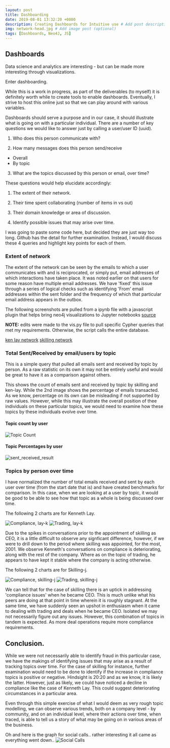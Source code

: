 ```yaml
---
layout: post
title: Dashboarding
date: 2019-08-01 13:32:20 +0800
description: Creating Dashboards for Intuitive use # Add post description (optional)
img: network-head.jpg # Add image post (optional)
tags: [Dashboards, Neo4J, JS]
---
```


## Dashboards
Data science and analytics are interesting - but can be made more interesting through visualizations.

Enter dashboarding.

While this is a work in progress, as part of the deliverables (to myself) it is definitely worth while to create tools to enable dashboards.
Eventually, I strive to host this online just so that we can play around with various variables.

Dashboards should serve a purpose and in our case, it should illustrate what is going on with a particular individual. There are a number of key questions we would like to answer just by calling a user/user ID (uuid).

1) Who does this person communicate with?

2) How many messages does this person send/receive
  - Overall
  - By topic

3) What are the topics discussed by this person or email, over time?

These questions would help elucidate accordingly:

1)  The extent of their network.

2)  Their time spent collaborating (number of items in vs out)

3)  Their domain knowledge or area of discussion.

4)  Identify possible issues that may arise over time.

I was going to paste some code here, but decided they are just way too long. Github has the detail for further examination. Instead, I would discuss  these 4 queries and highlight key points for each of them.

### Extent of network
The extent of the network can be seen by the emails to which a user communicates with and is reciprocated, or simply put, email addresses of which interactions have taken place. It was noted earlier on that users for some reason have multiple email addresses. We have 'fixed' this issue through a series of logical checks such as identifying 'From' email addresses within the sent folder and the frequency of which that particular email address appears in the outbox.

The following screenshots are pulled from a ipynb file with a javascript plugin that helps bring neo4j visualizations to Jupyter notebooks [source](https://nicolewhite.github.io/neo4j-jupyter/hello-world.html)

**NOTE:** edits were made to the vis.py file to pull specific Cypher queries that met my requirements. Otherwise, the script calls the entire database.

[ken lay network]({{site.baseurl}}/assets/links/lay-k.html)
[skilling network]({{site.baseurl}}/assets/links/skilling-j.html)


### Total Sent/Received by email/users by topic
This is a simple query that pulled all emails sent and received by topic by person. As a raw statistic on its own it may not be entirely useful and would be great to have it as a comparison against others.

This shows the count of emails sent and received by topic by skilling and ken-lay. While the 2nd image shows the percentage of emails transacted.
As we know, percentage on its own can be misleading if not supported by raw values. However, while this may illustrate the overall position of thee individuals on these particular topics, we would need to examine how these topics by these individuals evolve over time.

#### Topic count by user
![Topic Count]({{site.baseurl}}/assets/img/topic_count.jpg)

#### Topic Percentages by user
![sent_received_result]({{site.baseurl}}/assets/img/topic_perc.jpg)

### Topics by person over time
I have normalized the number of total emails received and sent by each user over time (from the start date that is) and have created benchmarks for comparison. In this case, when we are looking at a user by topic, it would be good to be able to see how that topic as a whole is being discussed over time.

The following 2 charts are for Kenneth Lay.

![Compliance, lay-k]({{site.baseurl}}/assets/img/t3-klay.jpg)
![Trading, lay-k]({{site.baseurl}}/assets/img/t4-klay.jpg)

Due to the spikes in conversations prior to the appointment of skilling as CEO, it is a little difficult to observe any signficant difference, however, if we were to drill down to the period where skilling was appointed, for the most, 2001. We observe Kenneth's conversations on compliance is deteriorating, along with the rest of the company. Where as on the topic of trading, he appears to have kept it stable where the company is acting otherwise.

The following 2 charts are for Skilling-j.

![Compliance, skilling-j]({{site.baseurl}}/assets/img/t3-skill.jpg)
![Trading, skilling-j]({{site.baseurl}}/assets/img/t4-skill.jpg)

We can tell that for the case of skilling there is an uptick in addressing 'compliance issues' when he became CEO. This is much unlike what his peers are doing at that point in time wherein it is roughly stagnant. At the same time, we have suddenly seen an upshot in enthusiasm when it came to dealing with trading and deals when he became CEO. Isolated we may not necessarily figure out any issues. However, this combination of topics in tandem is expected. As more deal operations require more compliance requirements.

## Conclusion.

While we were not necessarily able to identify fraud in this particular case, we have the makings of identifying issues that may arise as a result of tracking topics over time. For the case of skilling for instance, further examination would need to be done to identify if the increase in compliance topics is positive or negative. Hindsight is 20:20 and as we know, it is likely the latter. However, just as likely, we could have noticed a decline in compliance like the case of Kenneth Lay. This could suggest deteriorating circumstances in a particular area.

Even through this simple exercise of what I would deem as very rough topic modelling, we can observe various trends, both on a company level - by community, and on an individual level, where their actions over time, when traced, is able to tell us a story of what may be going on in various areas of the business.

Oh and here is the graph for social calls.. rather interesting it all came as everything went down..
![Social Calls]({{site.baseurl}}/assets/img/social.jpg)
